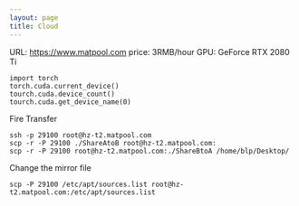 ```yaml
---
layout: page
title: Cloud
---
```

URL: https://www.matpool.com
price: 3RMB/hour
GPU: GeForce RTX 2080 Ti

```
import torch
torch.cuda.current_device()
tourch.cuda.device_count()
tourch.cuda.get_device_name(0)
```

Fire Transfer

```
ssh -p 29100 root@hz-t2.matpool.com
scp -r -P 29100 ./ShareAtoB root@hz-t2.matpool.com:
scp -r -P 29100 root@hz-t2.matpool.com:./ShareBtoA /home/blp/Desktop/
```

Change the mirror file

```
scp -P 29100 /etc/apt/sources.list root@hz-t2.matpool.com:/etc/apt/sources.list
```

